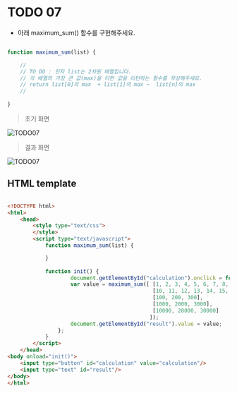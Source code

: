 ﻿TODO 07
========

* 아래 maximum_sum() 함수를 구현해주세요.

```javascript

function maximum_sum(list) {

	//
	// TO DO : 인자 list는 2차원 배열입니다. 
	// 각 배열의 가장 큰 값(max)을 더한 값을 리턴하는 함수를 작성해주세요.
	// return list[0]의 max  + list[1]의 max ~  list[n]의 max
	//
	
}		

```

> 초기 화면

![TODO07](https://github.com/ByungChangYoo/clipsoft/blob/master/javascript/06/todo/images/todo_07.png)


>  결과 화면

![TODO07](https://github.com/ByungChangYoo/clipsoft/blob/master/javascript/06/todo/images/todo_07_result.png)

## HTML template

```html

<!DOCTYPE html> 
<html>
	<head>
		<style type="text/css">
		</style>
		<script type="text/javascript">
			function maximum_sum(list) {

			}
			
			function init() {
					document.getElementById("calculation").onclick = function() {
					var value = maximum_sum([ [1, 2, 3, 4, 5, 6, 7, 8, 9], 
					                          [10, 11, 12, 13, 14, 15, 16, 17, 18, 19], 
											  [100, 200, 300],
											  [1000, 2000, 3000],
											  [10000, 20000, 30000]
											 ]);
					document.getElementById("result").value = value;					
				};
			}			
		</script>
	</head>
<body onload="init()">               
	<input type="button" id="calculation" value="calculation"/>        
	<input type="text" id="result"/> 
</body>
</html>

```
